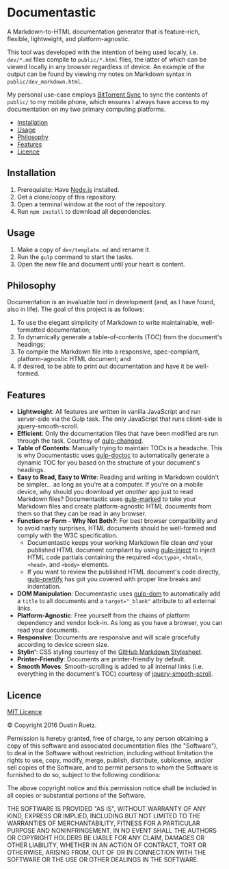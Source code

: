 # Documentastic

A Markdown-to-HTML documentation generator that is feature-rich, flexible, lightweight, and platform-agnostic.

This tool was developed with the intention of being used locally, i.e. `dev/*.md` files compile to `public/*.html` files, the latter of which can be viewed locally in any browser regardless of device. An example of the output can be found by viewing my notes on Markdown syntax in `public/dev_markdown.html`.

My personal use-case employs [BitTorrent Sync][bt-sync] to sync the contents of `public/` to my mobile phone, which ensures I always have access to my documentation on my two primary computing platforms.

<!-- START doctoc generated TOC please keep comment here to allow auto update -->
<!-- DON'T EDIT THIS SECTION, INSTEAD RE-RUN doctoc TO UPDATE -->


- [Installation](#installation)
- [Usage](#usage)
- [Philosophy](#philosophy)
- [Features](#features)
- [Licence](#licence)

<!-- END doctoc generated TOC please keep comment here to allow auto update -->

## Installation

1. Prerequisite: Have [Node.js][node-js] installed.
1. Get a clone/copy of this repository.
1. Open a terminal window at the root of the repository.
1. Run `npm install` to download all dependencies.

## Usage

1. Make a copy of `dev/template.md` and rename it.
1. Run the `gulp` command to start the tasks.
1. Open the new file and document until your heart is content.

## Philosophy

Documentation is an invaluable tool in development (and, as I have found, also in life). The goal of this project is as follows:

1. To use the elegant simplicity of Markdown to write maintainable, well-formatted documentation;
1. To dynamically generate a table-of-contents (TOC) from the document's headings;
1. To compile the Markdown file into a responsive, spec-compliant, platform-agnostic HTML document; and
1. If desired, to be able to print out documentation and have it be well-formed.

## Features

* **Lightweight**: All features are written in vanilla JavaScript and run server-side via the Gulp task. The only JavaScript that runs client-side is jquery-smooth-scroll.
* **Efficient**: Only the documentation files that have been modified are run through the task. Courtesy of [gulp-changed][gulp-changed].
* **Table of Contents**: Manually trying to maintain TOCs is a headache. This is why Documentastic uses [gulp-doctoc][gulp-doctoc] to automatically generate a dynamic TOC for you based on the structure of your document's headings.
* **Easy to Read, Easy to Write**: Reading and writing in Markdown couldn't be simpler... as long as you're at a computer. If you're on a mobile device, why should you download yet _another_ app just to read Markdown files? Documentastic uses [gulp-marked][gulp-marked] to take your Markdown files and create platform-agnostic HTML documents from them so that they can be read in any browser.
* **Function or Form - Why Not Both?**: For best browser compatibility and to avoid nasty surprises, HTML documents should be well-formed and comply with the W3C specification.
	* Documentastic keeps your working Markdown file clean _and_ your published HTML document compliant by using [gulp-inject][gulp-inject] to inject HTML code partials containing the required `<doctype>`, `<html>`, `<head>`, and `<body>` elements.
	* If you want to review the published HTML document's code directly, [gulp-prettify][gulp-prettify] has got you covered with proper line breaks and indentation.
* **DOM Manipulation**: Documentastic uses [gulp-dom][gulp-dom] to automatically add a `title` to all documents and a `target="_blank"` attribute to all external links.
* **Platform-Agnostic**: Free yourself from the chains of platform dependency and vendor lock-in. As long as you have a browser, you can read your documents.
* **Responsive**: Documents are responsive and will scale gracefully according to device screen size.
* **Stylin'**: CSS styling courtesy of the [GitHub Markdown Stylesheet][gh-md-ss].
* **Printer-Friendly**: Documents are printer-friendly by default.
* **Smooth Moves**: Smooth-scrolling is added to all internal links (i.e. everything in the document's TOC) courtesy of [jquery-smooth-scroll][jq-ss].

## Licence

[MIT Licence][mit-licence]

&#169; Copyright 2016 Dustin Ruetz.

Permission is hereby granted, free of charge, to any person obtaining a copy of this software and associated documentation files (the "Software"), to deal in the Software without restriction, including without limitation the rights to use, copy, modify, merge, publish, distribute, sublicense, and/or sell copies of the Software, and to permit persons to whom the Software is furnished to do so, subject to the following conditions:

The above copyright notice and this permission notice shall be included in all copies or substantial portions of the Software.

THE SOFTWARE IS PROVIDED "AS IS", WITHOUT WARRANTY OF ANY KIND, EXPRESS OR IMPLIED, INCLUDING BUT NOT LIMITED TO THE WARRANTIES OF MERCHANTABILITY, FITNESS FOR A PARTICULAR PURPOSE AND NONINFRINGEMENT. IN NO EVENT SHALL THE AUTHORS OR COPYRIGHT HOLDERS BE LIABLE FOR ANY CLAIM, DAMAGES OR OTHER LIABILITY, WHETHER IN AN ACTION OF CONTRACT, TORT OR OTHERWISE, ARISING FROM, OUT OF OR IN CONNECTION WITH THE SOFTWARE OR THE USE OR OTHER DEALINGS IN THE SOFTWARE.

[bt-sync]: https://getsync.com/

[node-js]: https://nodejs.org/en/

[gulp-changed]: https://www.npmjs.com/package/gulp-changed
[gulp-doctoc]: https://www.npmjs.com/package/gulp-doctoc
[gulp-marked]: https://www.npmjs.com/package/gulp-marked
[gulp-inject]: https://www.npmjs.com/package/gulp-inject
[gulp-prettify]: https://www.npmjs.com/package/gulp-prettify
[gulp-dom]: https://www.npmjs.com/package/gulp-dom
[gh-md-ss]: https://gist.github.com/tuzz/3331384
[jq-ss]: https://www.npmjs.com/package/jquery-smooth-scroll

[mit-licence]: https://opensource.org/licenses/MIT